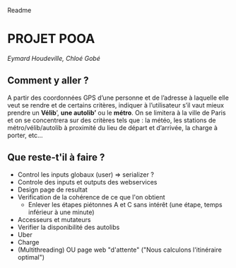 Readme

# PROJET POOA
<i>Eymard Houdeville, Chloé Gobé</i>

## Comment y aller ?
A partir des coordonnées GPS d’une personne et de l’adresse à laquelle elle veut se rendre et de certains critères,
indiquer à l’utilisateur s’il vaut mieux prendre un <b>Vélib</b>’, <b>une autolib’</b> ou le <b>métro</b>.
On se limitera à la ville de Paris et on se concentrera sur des critères tels que : la météo,
les stations de métro/vélib/autolib à proximité du lieu de départ et d’arrivée, la charge à porter, etc…

## Que reste-t'il à faire ?
- Control les inputs globaux (user) => serializer ?
- Controle des inputs et outputs des webservices
- Design page de resultat
- Verification de la cohérence de ce que l'on obtient
  - Enlever les étapes piétonnes A et C sans intérêt (une étape, temps inférieur à une minute)
- Accesseurs et mutateurs
- Verifier la disponibilité des autolibs
- Uber
- Charge
- (Multithreading) OU page web "d'attente" ("Nous calculons l'itinéraire optimal")

